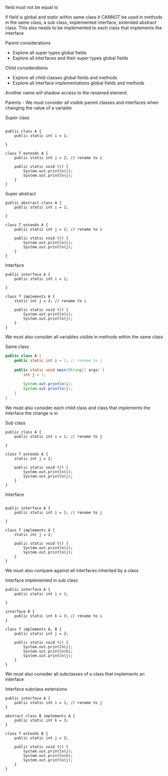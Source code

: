 field must not be equal to

if field is global and static within same class it CANNOT be used in methods in the same class, a sub class, implemented interface, extended abstract class.  This also needs to be implemented to each class that implements the interface

Parent considerations
* Explore all super types global fields
* Explore all interfaces and their super types global fields

Child considerations
* Explore all child classes global fields and methods
* Explore all interface implementations global fields and methods

Another name will shadow access to the renamed element.	


Parents - We must consider all visible parent classes and interfaces when changing the value of a variable


Super class

```

public class A {
	public static int i = 1;

}

class T extends A {
	public static int j = 2; // rename to i
	
	public static void t() {	
		System.out.println(i);
		System.out.println(j);
	}
}
```

Super abstract

```
public abstract class A {
	public static int i = 1;
	
}

class T extends A {
	public static int j = 2; // rename to i
	
	public static void t() {	
		System.out.println(i);
		System.out.println(j);
	}
}
```
Interface

```
public interface A {
	public static int i = 1; 

}

class T implements A {
	static int j = 2; // rename to i
	
	public static void t() {
		System.out.println(i);
		System.out.println(j);
	}
}
```



We must also consider all variables visible in methods within the same class

Same class

```java
public class A {
	public static int i = 1; // rename to j
	
	public static void main(String[] args) {
		int j = 1;
		
		System.out.println(i);
		System.out.println(j);
	}
}
```

We must also consider each child class and class that implements the interface the change is in

Sub class

```
public class A {
	public static int i = 1; // rename to j

}

class T extends A {
	static int j = 2;
	
	public static void t() {	
		System.out.println(i);
		System.out.println(j);
	}
}
```

Interface

```

public interface A {
	public static int i = 1; // rename to j

}

class T implements A {
	static int j = 2;
	
	public static void t() {
		System.out.println(i);
		System.out.println(j);
	}
}
```



We must also compare against all interfaces inherited by a class

Interface implemented in sub class

```
public interface A {
	public static int i = 1;
	
}

interface B {
	public static int k = 3; // rename to i
}

class T implements A, B {
	public static int j = 2;
	
	public static void t() {	
		System.out.println(i);
		System.out.println(k);
		System.out.println(j);
	}
}
```
We must also consider all subclasses of a class that implements an interface

Interface subclass extensions

```
public interface A {
	public static int i = 1; // rename to j
}

abstract class B implements A {
	public static int k = 3;
}

class T extends B {
	public static int j = 2;
	
	public static void t() {	
		System.out.println(i);
		System.out.println(k);
		System.out.println(j);
	}
}
```